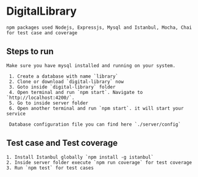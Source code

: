 # DigitalLibrary
	npm packages used Nodejs, Expressjs, Mysql and Istanbul, Mocha, Chai for test case and coverage

## Steps to run
	Make sure you have mysql installed and running on your system.

	 1. Create a database with name `library`
	 2.	Clone or download `digital-library` now
	 3. Goto inside `digital-library` folder
	 4. Open terminal and run `npm start`. Navigate to `http://localhost:4200/`.
	 5. Go to inside server folder
	 6. Open another terminal and run `npm start`. it will start your service

	 Database configuration file you can find here `./server/config`

## Test case and Test coverage
	1. Install Istanbul globally `npm install -g istanbul`
	2. Inside server folder execute `npm run coverage` for test coverage
	3. Run `npm test` for test cases
